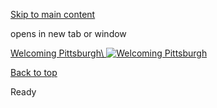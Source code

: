 [Skip to main content](https://www.pittsburghpa.gov/City-Government/Mayor/Mayor-banner/Welcoming-Pittsburgh#main-content)

opens in new tab or window

[Welcoming Pittsburgh\\
![Welcoming Pittsburgh](https://www.pittsburghpa.gov/files/assets/city/v/1/mayor/images/wp.png)](https://www.pittsburghpa.gov/City-Government/Mayor/Office-of-Immigrant-and-Refugee-Affairs)

[Back to top](https://www.pittsburghpa.gov/City-Government/Mayor/Mayor-banner/Welcoming-Pittsburgh#body-top)

Ready
